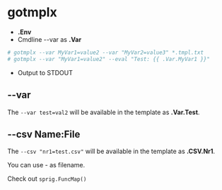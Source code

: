 # gotmplx

* **.Env**
* Cmdline --var as **.Var**

```bash
# gotmplx --var MyVar1=value2 --var "MyVar2=value3" *.tmpl.txt
# gotmplx --var "MyVar1=value2" --eval "Test: {{ .Var.MyVar1 }}"
```

* Output to STDOUT

## --var

The `--var test=val2` will be available in the template as **.Var.Test**.

## --csv Name:File

The `--csv "nr1=test.csv"` will be available in the template as **.CSV.Nr1**.

You can use *-* as filename.


Check out `sprig.FuncMap()`